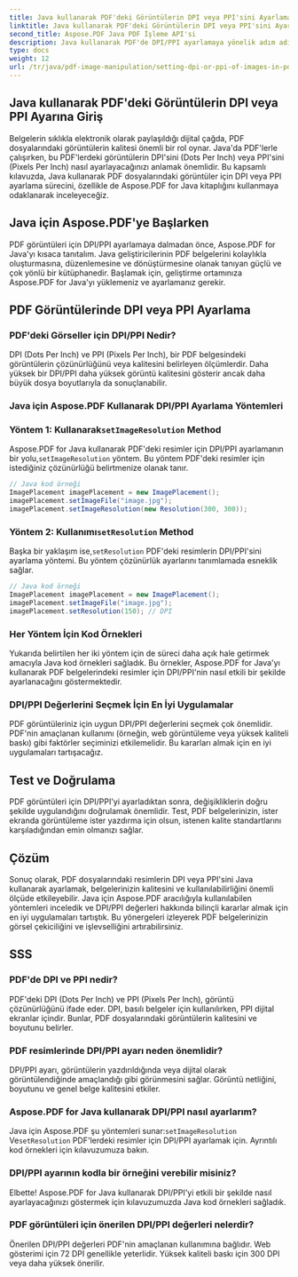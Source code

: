 ```yaml
---
title: Java kullanarak PDF'deki Görüntülerin DPI veya PPI'sini Ayarlama
linktitle: Java kullanarak PDF'deki Görüntülerin DPI veya PPI'sini Ayarlama
second_title: Aspose.PDF Java PDF İşleme API'si
description: Java kullanarak PDF'de DPI/PPI ayarlamaya yönelik adım adım kılavuzumuzla PDF görüntü kalitesini optimize edin. Belgelerinizi baskı ve dijital görüntüleme için nasıl geliştireceğinizi öğrenin.
type: docs
weight: 12
url: /tr/java/pdf-image-manipulation/setting-dpi-or-ppi-of-images-in-pdf-using-java/
---
```


## Java kullanarak PDF'deki Görüntülerin DPI veya PPI Ayarına Giriş

Belgelerin sıklıkla elektronik olarak paylaşıldığı dijital çağda, PDF dosyalarındaki görüntülerin kalitesi önemli bir rol oynar. Java'da PDF'lerle çalışırken, bu PDF'lerdeki görüntülerin DPI'sini (Dots Per Inch) veya PPI'sini (Pixels Per Inch) nasıl ayarlayacağınızı anlamak önemlidir. Bu kapsamlı kılavuzda, Java kullanarak PDF dosyalarındaki görüntüler için DPI veya PPI ayarlama sürecini, özellikle de Aspose.PDF for Java kitaplığını kullanmaya odaklanarak inceleyeceğiz.

## Java için Aspose.PDF'ye Başlarken

PDF görüntüleri için DPI/PPI ayarlamaya dalmadan önce, Aspose.PDF for Java'yı kısaca tanıtalım. Java geliştiricilerinin PDF belgelerini kolaylıkla oluşturmasına, düzenlemesine ve dönüştürmesine olanak tanıyan güçlü ve çok yönlü bir kütüphanedir. Başlamak için, geliştirme ortamınıza Aspose.PDF for Java'yı yüklemeniz ve ayarlamanız gerekir.

## PDF Görüntülerinde DPI veya PPI Ayarlama

### PDF'deki Görseller için DPI/PPI Nedir?

DPI (Dots Per Inch) ve PPI (Pixels Per Inch), bir PDF belgesindeki görüntülerin çözünürlüğünü veya kalitesini belirleyen ölçümlerdir. Daha yüksek bir DPI/PPI daha yüksek görüntü kalitesini gösterir ancak daha büyük dosya boyutlarıyla da sonuçlanabilir.

### Java için Aspose.PDF Kullanarak DPI/PPI Ayarlama Yöntemleri

###  Yöntem 1: Kullanarak`setImageResolution` Method

 Aspose.PDF for Java kullanarak PDF'deki resimler için DPI/PPI ayarlamanın bir yolu,`setImageResolution` yöntem. Bu yöntem PDF'deki resimler için istediğiniz çözünürlüğü belirtmenize olanak tanır.

```java
// Java kod örneği
ImagePlacement imagePlacement = new ImagePlacement();
imagePlacement.setImageFile("image.jpg");
imagePlacement.setImageResolution(new Resolution(300, 300));
```

###  Yöntem 2: Kullanımı`setResolution` Method

 Başka bir yaklaşım ise,`setResolution` PDF'deki resimlerin DPI/PPI'sini ayarlama yöntemi. Bu yöntem çözünürlük ayarlarını tanımlamada esneklik sağlar.

```java
// Java kod örneği
ImagePlacement imagePlacement = new ImagePlacement();
imagePlacement.setImageFile("image.jpg");
imagePlacement.setResolution(150); // DPI
```

### Her Yöntem İçin Kod Örnekleri

Yukarıda belirtilen her iki yöntem için de süreci daha açık hale getirmek amacıyla Java kod örnekleri sağladık. Bu örnekler, Aspose.PDF for Java'yı kullanarak PDF belgelerindeki resimler için DPI/PPI'nin nasıl etkili bir şekilde ayarlanacağını göstermektedir.

### DPI/PPI Değerlerini Seçmek İçin En İyi Uygulamalar

PDF görüntüleriniz için uygun DPI/PPI değerlerini seçmek çok önemlidir. PDF'nin amaçlanan kullanımı (örneğin, web görüntüleme veya yüksek kaliteli baskı) gibi faktörler seçiminizi etkilemelidir. Bu kararları almak için en iyi uygulamaları tartışacağız.

## Test ve Doğrulama

PDF görüntüleri için DPI/PPI'yi ayarladıktan sonra, değişikliklerin doğru şekilde uygulandığını doğrulamak önemlidir. Test, PDF belgelerinizin, ister ekranda görüntüleme ister yazdırma için olsun, istenen kalite standartlarını karşıladığından emin olmanızı sağlar.

## Çözüm

Sonuç olarak, PDF dosyalarındaki resimlerin DPI veya PPI'sini Java kullanarak ayarlamak, belgelerinizin kalitesini ve kullanılabilirliğini önemli ölçüde etkileyebilir. Java için Aspose.PDF aracılığıyla kullanılabilen yöntemleri inceledik ve DPI/PPI değerleri hakkında bilinçli kararlar almak için en iyi uygulamaları tartıştık. Bu yönergeleri izleyerek PDF belgelerinizin görsel çekiciliğini ve işlevselliğini artırabilirsiniz.

## SSS

### PDF'de DPI ve PPI nedir?

PDF'deki DPI (Dots Per Inch) ve PPI (Pixels Per Inch), görüntü çözünürlüğünü ifade eder. DPI, basılı belgeler için kullanılırken, PPI dijital ekranlar içindir. Bunlar, PDF dosyalarındaki görüntülerin kalitesini ve boyutunu belirler.

### PDF resimlerinde DPI/PPI ayarı neden önemlidir?

DPI/PPI ayarı, görüntülerin yazdırıldığında veya dijital olarak görüntülendiğinde amaçlandığı gibi görünmesini sağlar. Görüntü netliğini, boyutunu ve genel belge kalitesini etkiler.

### Aspose.PDF for Java kullanarak DPI/PPI nasıl ayarlarım?

 Java için Aspose.PDF şu yöntemleri sunar:`setImageResolution` Ve`setResolution` PDF'lerdeki resimler için DPI/PPI ayarlamak için. Ayrıntılı kod örnekleri için kılavuzumuza bakın.

### DPI/PPI ayarının kodla bir örneğini verebilir misiniz?

Elbette! Aspose.PDF for Java kullanarak DPI/PPI'yi etkili bir şekilde nasıl ayarlayacağınızı göstermek için kılavuzumuzda Java kod örnekleri sağladık.

### PDF görüntüleri için önerilen DPI/PPI değerleri nelerdir?

Önerilen DPI/PPI değerleri PDF'nin amaçlanan kullanımına bağlıdır. Web gösterimi için 72 DPI genellikle yeterlidir. Yüksek kaliteli baskı için 300 DPI veya daha yüksek önerilir.